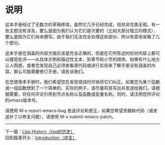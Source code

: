 # 说明  
这本手册经过了无数次的草稿修改。虽然它几乎已经完成，但并非完美无瑕。有一些主题没有涉及，要么是因为我们认为它们是次要的（比如大部分独立的模式），要么是因为它们尚未撰写。由于我们无法完全处理这些部分，所以有意地省略了几个部分。  

这本手册在涵盖的内容方面应该是完全正确的，但是在它所陈述的任何内容上都可以接受批评——从具体示例和描述性文本，到章节和小节的顺序。如果有什么地方让人困惑，或者您发现自己必须查看源代码或进行实验来了解手册没有涵盖的内容，那么可能需要修订手册。请告诉我们。  

在您使用本手册时，我们希望您在发现错误时尽快将它们纠正。如果您为某个函数或一组函数想到了一个简单的、实际的例子，请尽量将其写出并发送给我们。请根据需要，将任何评论引用到节点名称以及函数或变量名称。同时，请注明您所评论的emacs版本号。  

请使用 M-x report-emacs-bug 发送评论和更正。如果您希望贡献新代码（或发送补丁以修复问题），请使用 M-x submit-emacs-patch。
****************************************************************
下一篇：[Lisp History（lisp的历史）](./1.2-Lisp_History（lisp的历史）.md)  
回到篇章开头：[Introduction（序言）](./Introduction（序言）.md)
